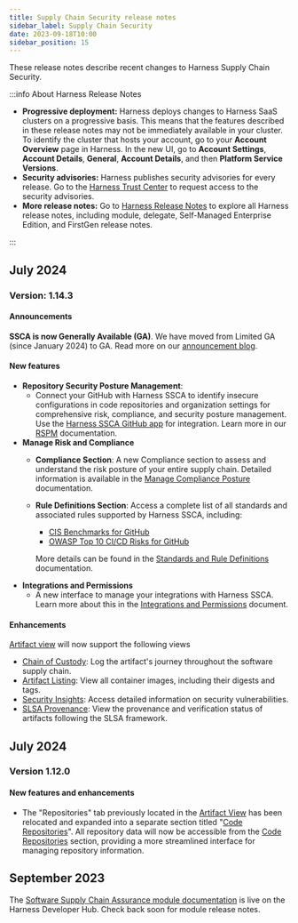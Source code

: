 ```yaml
---
title: Supply Chain Security release notes
sidebar_label: Supply Chain Security
date: 2023-09-18T10:00
sidebar_position: 15
---
```


<DocsButton icon = "fa-solid fa-square-rss" text="Subscribe via RSS" link="https://developer.harness.io/release-notes/software-supply-chain-assurance/rss.xml" />

These release notes describe recent changes to Harness Supply Chain Security.

:::info About Harness Release Notes

* **Progressive deployment:** Harness deploys changes to Harness SaaS clusters on a progressive basis. This means that the features described in these release notes may not be immediately available in your cluster. To identify the cluster that hosts your account, go to your **Account Overview** page in Harness. In the new UI, go to **Account Settings**, **Account Details**, **General**, **Account Details**, and then **Platform Service Versions**.
* **Security advisories:** Harness publishes security advisories for every release. Go to the [Harness Trust Center](https://trust.harness.io/?itemUid=c41ff7d5-98e7-4d79-9594-fd8ef93a2838&source=documents_card) to request access to the security advisories.
* **More release notes:** Go to [Harness Release Notes](/release-notes) to explore all Harness release notes, including module, delegate, Self-Managed Enterprise Edition, and FirstGen release notes.

:::

## July 2024

### Version: 1.14.3

<!-- 2024-07-23 -->

#### **Announcements**

**SSCA is now Generally Available (GA)**. We have moved from Limited GA (since January 2024) to GA. Read more on our [announcement blog](https://www.harness.io/blog/harness-ssca-now-features-repo-security-posture-management-rspm).

#### **New features**

* **Repository Security Posture Management**:
    * Connect your GitHub with Harness SSCA to identify insecure configurations in code repositories and organization settings for comprehensive risk, compliance, and security posture management. Use the [Harness SSCA GitHub app](https://github.com/apps/harness-ssca) for integration. Learn more in our [RSPM](https://developer.harness.io/docs/software-supply-chain-assurance/repository-security-posture-management-rspm) documentation.
* **Manage Risk and Compliance**
    * **Compliance Section**: A new Compliance section to assess and understand the risk posture of your entire supply chain. Detailed information is available in the [Manage Compliance Posture](https://developer.harness.io/docs/software-supply-chain-assurance/manage-risk-and-compliance/manage-compliance-posture) documentation.
    * **Rule Definitions Section**: Access a complete list of all standards and associated rules supported by Harness SSCA, including:
        * [CIS Benchmarks for GitHub](https://developer.harness.io/docs/software-supply-chain-assurance/manage-risk-and-compliance/standards-and-rule-definitions#cis-benchmarks)
        * [OWASP Top 10 CI/CD Risks for GitHub](https://developer.harness.io/docs/software-supply-chain-assurance/manage-risk-and-compliance/standards-and-rule-definitions#owasp-top-10-cicd-security-risks)
    
        More details can be found in the [Standards and Rule Definitions](https://developer.harness.io/docs/software-supply-chain-assurance/manage-risk-and-compliance/standards-and-rule-definitions) documentation.
* **Integrations and Permissions**
    * A new interface to manage your integrations with Harness SSCA. Learn more about this in the [Integrations and Permissions](https://developer.harness.io/docs/software-supply-chain-assurance/integrations-and-permissions) document.


#### **Enhancements**

[Artifact view](https://developer.harness.io/docs/software-supply-chain-assurance/artifact-view) will now support the following views

* [Chain of Custody](https://developer.harness.io/docs/software-supply-chain-assurance/artifact-view/#artifact-overview): Log the artifact's journey throughout the software supply chain.
* [Artifact Listing](https://developer.harness.io/docs/software-supply-chain-assurance/artifact-view/#digests-for-your-artifact): View all container images, including their digests and tags.
* [Security Insights](https://developer.harness.io/docs/software-supply-chain-assurance/artifact-view/#vulnerabilities-tab): Access detailed information on security vulnerabilities.
* [SLSA Provenance](https://developer.harness.io/docs/software-supply-chain-assurance/artifact-view/#artifact-overview): View the provenance and verification status of artifacts following the SLSA framework.

## July 2024

### Version 1.12.0

#### New features and enhancements

- The "Repositories" tab previously located in the [Artifact View](/docs/software-supply-chain-assurance/artifact-view) has been relocated and expanded into a separate section titled "[Code Repositories](https://developer.harness.io/docs/software-supply-chain-assurance/code-repositories-view)". All repository data will now be accessible from the [Code Repositories](https://developer.harness.io/docs/software-supply-chain-assurance/code-repositories-view) section, providing a more streamlined interface for managing repository  information.

## September 2023

The [Software Supply Chain Assurance module documentation](/docs/software-supply-chain-assurance) is live on the Harness Developer Hub. Check back soon for module release notes.
